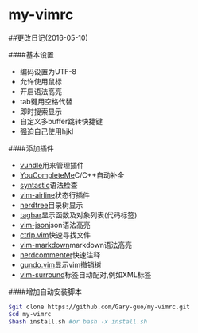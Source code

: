 my-vimrc
========

##更改日记(2016-05-10)


####基本设置
+ 编码设置为UTF-8
+ 允许使用鼠标
+ 开启语法高亮
+ tab键用空格代替
+ 即时搜索显示
+ 自定义多buffer跳转快捷键
+ 强迫自己使用hjkl 

####添加插件
+ [vundle](https://github.com/gmarik/vundle)用来管理插件
+ [YouCompleteMe](https://github.com/Valloric/YouCompleteMe)C/C++自动补全
+ [syntastic](https://github.com/scrooloose/syntastic)语法检查
+ [vim-airline](https://github.com/bling/vim-airline)状态行插件
+ [nerdtree](https://github.com/scrooloose/nerdtree)目录树显示
+ [tagbar](https://github.com/majutsushi/tagbar)显示函数及对象列表(代码标签)
+ [vim-json](https://github.com/elzr/vim-json)json语法高亮
+ [ctrlp.vim](https://github.com/kien/ctrlp.vim)快速寻找文件
+ [vim-markdown](https://github.com/plasticboy/vim-markdown)markdown语法高亮
+ [nerdcommenter](https://github.com/scrooloose/nerdcommenter)快速注释
+ [gundo.vim](https://github.com/sjl/gundo.vim)显示vim撤销树
+ [vim-surround](https://github.com/tpope/vim-surround)标签自动配对,例如XML标签

####增加自动安装脚本
```sh
$git clone https://github.com/Gary-guo/my-vimrc.git
$cd my-vimrc
$bash install.sh #or bash -x install.sh
```
